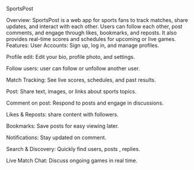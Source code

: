 SportsPost

Overview: SportsPost is a web app for sports fans to track matches, share updates, and interact with each other. Users can follow each other, post comments, and engage through likes, bookmarks, and reposts. It also provides real-time scores and schedules for upcoming or live games.
Features:
User Accounts: Sign up, log in, and manage profiles.

Profile edit: Edit your bio, profile photo, and settings.

Follow users: user can follow or unfollow another user.

Match Tracking: See live scores, schedules, and past results.

Post: Share text, images, or links about sports topics.

Comment on post: Respond to posts and engage in discussions.

Likes & Reposts: share content with followers.

Bookmarks: Save posts for easy viewing later.

 Notifications: Stay updated on comment.

Search & Discovery: Quickly find users, posts , replies.

Live Match Chat: Discuss ongoing games in real time.





